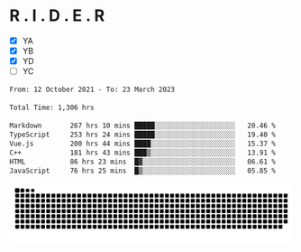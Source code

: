 # R . I . D . E . R

- [x] YA
- [x] YB
- [x] YD
- [ ] YC

<!--START_SECTION:waka-->

```text
From: 12 October 2021 - To: 23 March 2023

Total Time: 1,306 hrs

Markdown       267 hrs 10 mins █████░░░░░░░░░░░░░░░░░░░░   20.46 %
TypeScript     253 hrs 24 mins █████░░░░░░░░░░░░░░░░░░░░   19.40 %
Vue.js         200 hrs 44 mins ████░░░░░░░░░░░░░░░░░░░░░   15.37 %
C++            181 hrs 43 mins ███▒░░░░░░░░░░░░░░░░░░░░░   13.91 %
HTML           86 hrs 23 mins  █▓░░░░░░░░░░░░░░░░░░░░░░░   06.61 %
JavaScript     76 hrs 25 mins  █▒░░░░░░░░░░░░░░░░░░░░░░░   05.85 %
```

<!--END_SECTION:waka-->

![](https://raw.githubusercontent.com/kok-s0s/kok-s0s/main/assets/github-contribution-grid-snake.svg)
